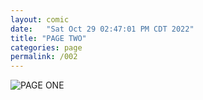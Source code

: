 ```yaml
---
layout: comic
date:   "Sat Oct 29 02:47:01 PM CDT 2022"
title: "PAGE TWO"
categories: page
permalink: /002
---
```

![PAGE ONE](https://lwflouisa.github.io/OnlyEyesForMe/pages/003.png)
